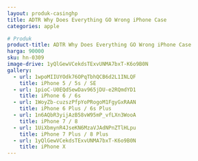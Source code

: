 ```yaml
---
layout: produk-casinghp
title: ADTR Why Does Everything GO Wrong iPhone Case
categories: apple

# Produk
product-title: ADTR Why Does Everything GO Wrong iPhone Case
harga: 90000
sku: hn-0309
image-drive: 1yQlGewVCekdsTExvUNMA7bxT-K6o9B0N
gallery:
  - url: 1wpoMIIUYOdk76OPqTbhQCB6d2L1INLQF
    title: iPhone 5 / 5s / SE
  - url: 1pioC-U0EQdSewDav965jDU-e2RQmdYD1
    title: iPhone 6 / 6s
  - url: 1WoyZb-cuzszPfpYoPRogoM1FgyGxRAAN
    title: iPhone 6 Plus / 6s Plus
  - url: 1n6AQbR3yijAzB58vW95mP_vfLXn3WooA
    title: iPhone 7 / 8
  - url: 1UiXbmynR4JseKN6MzaVJAdNPnZTlHLpu
    title: iPhone 7 Plus / 8 Plus
  - url: 1yQlGewVCekdsTExvUNMA7bxT-K6o9B0N
    title: iPhone X
---
```

